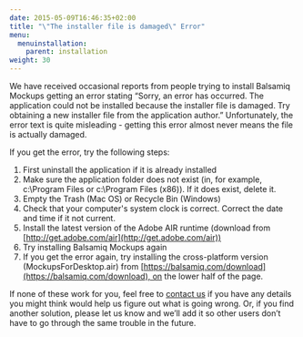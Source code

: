 ```yaml
---
date: 2015-05-09T16:46:35+02:00
title: "\"The installer file is damaged\" Error"
menu:
  menuinstallation:
    parent: installation
weight: 30
---
```

We have received occasional reports from people trying to install Balsamiq Mockups getting an error stating “Sorry, an error has occurred. The application could not be installed because the installer file is damaged. Try obtaining a new installer file from the application author.” Unfortunately, the error text is quite misleading - getting this error almost never means the file is actually damaged.

If you get the error, try the following steps:

1.  First uninstall the application if it is already installed
2.  Make sure the application folder does not exist (in, for example, c:\Program Files or c:\Program Files (x86)). If it does exist, delete it.
3.  Empty the Trash (Mac OS) or Recycle Bin (Windows)
4.  Check that your computer's system clock is correct. Correct the date and time if it not current.
5.  Install the latest version of the Adobe AIR runtime (download from [http://get.adobe.com/air](http://get.adobe.com/air))
6.  Try installing Balsamiq Mockups again
7.  If you get the error again, try installing the cross-platform version (MockupsForDesktop.air) from [https://balsamiq.com/download](https://balsamiq.com/download), on the lower half of the page.

If none of these work for you, feel free to [contact us](https://balsamiq.com/company/contact/) if you have any details you might think would help us figure out what is going wrong. Or, if you find another solution, please let us know and we’ll add it so other users don’t have to go through the same trouble in the future.
